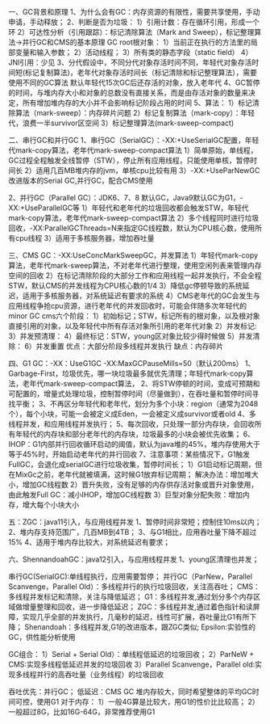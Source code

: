 一、GC背景和原理
1、为什么会有GC：内存资源的有限性，需要共享使用，手动申请，手动释放；
2、判断是否为垃圾：
1）引用计数：存在循环引用，形成一个环
2）可达性分析（引用跟踪）：标记清除算法（Mark and Sweep），标记整理算法->并行GC和CMS的基本原理
GC root根对象：
1）当前正在执行的方法里的局部变量和输入参数；
2）活动线程；
3）所有类的静态字段（static field）
4）JNI引用：少见
3、分代假设中，不同分代对象存活时间不同，年轻代对象存活时间短(标记复制算法)，老年代对象存活时间长（标记清除和标记整理算法），需要使用不同的GC算法
默认年轻代15次GC后还存活的对象，放入老年代
4、GC暂停的时间，与堆内存大小和对象的总数没有直接关系，而是由存活对象的数量来决定，所有增加堆内存的大小并不会影响标记阶段占用的时间
5、算法：
1）标记清除算法（mark-sweep）：内存碎片问题
2）标记复制算法（mark-copy）：年轻代，浪费一半survivor区空间
3）标记整理算法(mark-sweep-compact)

二、串行GC和并行GC
1、串行GC（SerialGC）：-XX:+UseSerialGC配置，年轻代mark-copy算法，老年代mark-sweep-compact算法
1）简单原始，单线程，GC过程全程触发全线暂停（STW），停止所有应用线程，只能使用单核，暂停时间长
2）适用几百MB堆内存的jvm，单核cpu比较有用
3）-XX:+UseParNewGC改进版本的Serial GC,并行GC，配合CMS使用

2、并行GC（Parallel GC）：JDK6、7、8 默认GC，Java9默认GC为G1，-XX:+UseParallelGC等
1）年轻代和老年代的垃圾回收都会触发STW，年轻代mark-copy算法，老年代mark-sweep-compact算法
2）多个线程同时进行垃圾回收，-XX:ParallelGCThreads=N来指定GC线程数，默认为CPU核心数，使用所有cpu线程
3）适用于多核服务器，增加吞吐量

三、CMS GC：-XX:UseConcMarkSweepGC，并发算法
1）年轻代mark-copy算法，老年代mark-sweep算法，不对老年代进行整理，使用空闲列表来管理内存空间的回收
2）在标记清除阶段的大部分工作和应用线程一起并发执行，不会全程STW，默认CMS的并发线程为CPU核心数的1/4
3）降低gc停顿导致的系统延迟，适用于多核服务器，对系统延迟有要求的系统
4）CMS老年代的GC会发生与应用线程争抢cpu资源，进行老年代的并发回收时，可能会伴随多次年轻代的minor GC
cms六个阶段：
1）初始标记；STW，标记所有的根对象，以及根对象直接引用的对象，以及年轻代中所有存活对象所引用的老年代对象
2）并发标记:
3）并发预清理：
4）最终标记：STW，young区对象比较少得时候做
5）并发清除：
6）并发重置
优点：大部分阶段多线程并发执行
缺点：内存碎片

四、G1 GC：-XX：UseG1GC -XX:MaxGCPauseMills=50（默认200ms）
1、Garbage-First，垃圾优先，哪一块垃圾最多就优先清理；年轻代mark-copy算法，老年代mark-sweep-compact算法，
2、将STW停顿的时间，变成可预期和可配置的，增量式处理垃圾，控制暂停时间（尽量做到），在吞吐量和暂停时间寻找平衡；
3、不再区分年轻代和老年代，划分为多个小块：region（通常为2048个），每个小块，可能一会被定义成Eden，一会被定义成survivor或者old
4、多线程并发，和应用线程并发执行；
5、每次回收，只处理一部分内存块，会回收所有年轻代的内存块和部分老年代的内存块，垃圾最多的小块会被优先收集；
6、IHOP：G1内部并行回收循环启动的阈值，默认为java堆的45%，堆内存使用大于等于45%时，开始启动老年代的并行回收
7、注意事项：某些情况下，G1触发FullGC，会退化成serialGC进行垃圾收集，暂停时间长；
1）G1启动标记周期，但在MixGc之前，老年代就被填满，这时候G1放弃标记周期；
解决办法：增加堆大小，增加GC线程数
2）晋升失败，没有足够的内存供存活对象或晋升对象使用，由此触发Full GC：减小IHOP，增加GC线程数
3）巨型对象分配失败：增加内存，增大每个小块大小

五：ZGC：java11引入，与应用线程并发
1、暂停时间非常短；控制住10ms以内；
2、堆内存支持范围广，几百MB到4TB；
3、与G1相比，应用吞吐量下降不超过15%
4、适用于堆内存比较大，对系统延迟有要求；

六、ShennandoahGC：java12引入，与应用线程并发
1、young区清理也并发；

串行GC(SerialGC):单线程执行，应用需要暂停；
并行GC（ParNew，Parallel Scanvenge，Parallel Old）：多线程并行的执行垃圾回收，关注高吞吐；
CMS：多线程并发标记和清除，关注与降低延迟；
G1：多线程并发,通过划分多个内存区域做增量整理和回收，进一步降低延迟；
ZGC：多线程并发,通过着色指针和读屏障，实现几乎全部的并发执行，几毫秒的延迟，线性可扩展，吞吐量比G1有所下降；
Shenandoah：多线程并发,G1的改进版本，跟ZGC类似;
Epsilon:实验性的GC，供性能分析使用

GC组合：
1）Serial + Serial Old）：单线程低延迟的垃圾回收；
2）ParNeW + CMS:实现多线程低延迟并发的垃圾回收
3）Parallel Scanvenge，Parallel old:实现多线程并行的高吞吐量（业务线程）的垃圾回收

吞吐优先：并行GC；
低延迟：CMS GC
堆内存较大，同时希望整体的平均GC时间可控，使用G1
对于内存：
1）一般4G算是比较大，用G1的性价比比较高；
2）一般超过8G，比如16G-64G，非常推荐使用G1 